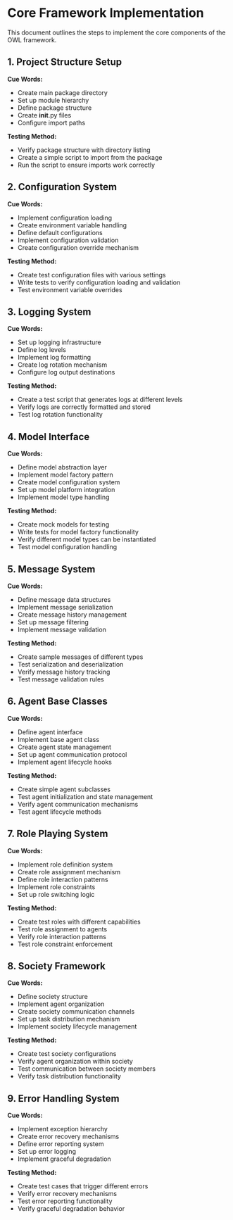 # Core Framework Implementation

This document outlines the steps to implement the core components of the OWL framework.

## 1. Project Structure Setup

**Cue Words:**
- Create main package directory
- Set up module hierarchy
- Define package structure
- Create __init__.py files
- Configure import paths

**Testing Method:**
- Verify package structure with directory listing
- Create a simple script to import from the package
- Run the script to ensure imports work correctly

## 2. Configuration System

**Cue Words:**
- Implement configuration loading
- Create environment variable handling
- Define default configurations
- Implement configuration validation
- Create configuration override mechanism

**Testing Method:**
- Create test configuration files with various settings
- Write tests to verify configuration loading and validation
- Test environment variable overrides

## 3. Logging System

**Cue Words:**
- Set up logging infrastructure
- Define log levels
- Implement log formatting
- Create log rotation mechanism
- Configure log output destinations

**Testing Method:**
- Create a test script that generates logs at different levels
- Verify logs are correctly formatted and stored
- Test log rotation functionality

## 4. Model Interface

**Cue Words:**
- Define model abstraction layer
- Implement model factory pattern
- Create model configuration system
- Set up model platform integration
- Implement model type handling

**Testing Method:**
- Create mock models for testing
- Write tests for model factory functionality
- Verify different model types can be instantiated
- Test model configuration handling

## 5. Message System

**Cue Words:**
- Define message data structures
- Implement message serialization
- Create message history management
- Set up message filtering
- Implement message validation

**Testing Method:**
- Create sample messages of different types
- Test serialization and deserialization
- Verify message history tracking
- Test message validation rules

## 6. Agent Base Classes

**Cue Words:**
- Define agent interface
- Implement base agent class
- Create agent state management
- Set up agent communication protocol
- Implement agent lifecycle hooks

**Testing Method:**
- Create simple agent subclasses
- Test agent initialization and state management
- Verify agent communication mechanisms
- Test agent lifecycle methods

## 7. Role Playing System

**Cue Words:**
- Implement role definition system
- Create role assignment mechanism
- Define role interaction patterns
- Implement role constraints
- Set up role switching logic

**Testing Method:**
- Create test roles with different capabilities
- Test role assignment to agents
- Verify role interaction patterns
- Test role constraint enforcement

## 8. Society Framework

**Cue Words:**
- Define society structure
- Implement agent organization
- Create society communication channels
- Set up task distribution mechanism
- Implement society lifecycle management

**Testing Method:**
- Create test society configurations
- Verify agent organization within society
- Test communication between society members
- Verify task distribution functionality

## 9. Error Handling System

**Cue Words:**
- Implement exception hierarchy
- Create error recovery mechanisms
- Define error reporting system
- Set up error logging
- Implement graceful degradation

**Testing Method:**
- Create test cases that trigger different errors
- Verify error recovery mechanisms
- Test error reporting functionality
- Verify graceful degradation behavior 